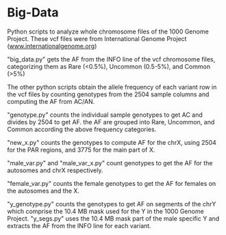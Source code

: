# Big-Data
Python scripts to analyze whole chromosome files of the 1000 Genome Project. These vcf files were from International Genome Project  (www.internationalgenome.org)

"big_data.py"  gets the AF from the INFO line of the vcf chromosome files, categorizing them as Rare (<0.5%), Uncommon (0.5-5%), and Common (>5%)

The other python scripts obtain the allele frequency of each variant row in the vcf files by counting genotypes from the 2504 sample columns and computing the AF from AC/AN.

"genotype.py" counts the individual sample genotypes to get AC and divides by 2504 to get AF. the AF are grouped into Rare, Uncommon, and Common according the above frequency categories.

"new_x.py" counts the genotypes to compute AF for the chrX, using 2504 for the PAR regions, and 3775 for the main part of X.

"male_var.py" and "male_var_x.py" count genotypes to get the AF for the autosomes and chrX respectively.

"female_var.py" counts the female genotypes to get the AF for females on the autosomes and the X.

"y_genotype.py" counts the genotypes to get AF on segments of the chrY which comprise the 10.4 MB mask used for the Y in the 1000 Genome Project. "y_segs.py" uses the 10.4 MB mask part of the male specific Y and extracts the AF from the INFO line for each variant.
